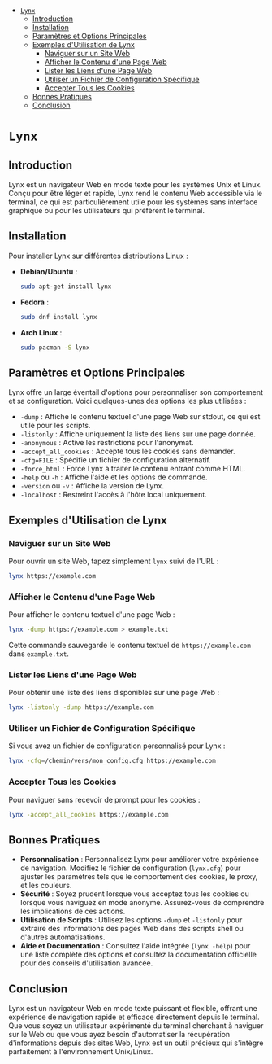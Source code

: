 - [`Lynx`](#lynx)
  - [Introduction](#introduction)
  - [Installation](#installation)
  - [Paramètres et Options Principales](#paramètres-et-options-principales)
  - [Exemples d'Utilisation de Lynx](#exemples-dutilisation-de-lynx)
    - [Naviguer sur un Site Web](#naviguer-sur-un-site-web)
    - [Afficher le Contenu d'une Page Web](#afficher-le-contenu-dune-page-web)
    - [Lister les Liens d'une Page Web](#lister-les-liens-dune-page-web)
    - [Utiliser un Fichier de Configuration Spécifique](#utiliser-un-fichier-de-configuration-spécifique)
    - [Accepter Tous les Cookies](#accepter-tous-les-cookies)
  - [Bonnes Pratiques](#bonnes-pratiques)
  - [Conclusion](#conclusion)


# `Lynx`

## Introduction

Lynx est un navigateur Web en mode texte pour les systèmes Unix et Linux. Conçu pour être léger et rapide, Lynx rend le contenu Web accessible via le terminal, ce qui est particulièrement utile pour les systèmes sans interface graphique ou pour les utilisateurs qui préfèrent le terminal.

## Installation

Pour installer Lynx sur différentes distributions Linux :

- **Debian/Ubuntu** :
  ```bash
  sudo apt-get install lynx
  ```
- **Fedora** :
  ```bash
  sudo dnf install lynx
  ```
- **Arch Linux** :
  ```bash
  sudo pacman -S lynx
  ```

## Paramètres et Options Principales

Lynx offre un large éventail d'options pour personnaliser son comportement et sa configuration. Voici quelques-unes des options les plus utilisées :

- `-dump` : Affiche le contenu textuel d'une page Web sur stdout, ce qui est utile pour les scripts.
- `-listonly` : Affiche uniquement la liste des liens sur une page donnée.
- `-anonymous` : Active les restrictions pour l'anonymat.
- `-accept_all_cookies` : Accepte tous les cookies sans demander.
- `-cfg=FILE` : Spécifie un fichier de configuration alternatif.
- `-force_html` : Force Lynx à traiter le contenu entrant comme HTML.
- `-help` ou `-h` : Affiche l'aide et les options de commande.
- `-version` ou `-v` : Affiche la version de Lynx.
- `-localhost` : Restreint l'accès à l'hôte local uniquement.

## Exemples d'Utilisation de Lynx

### Naviguer sur un Site Web

Pour ouvrir un site Web, tapez simplement `lynx` suivi de l'URL :

```bash
lynx https://example.com
```

### Afficher le Contenu d'une Page Web

Pour afficher le contenu textuel d'une page Web :

```bash
lynx -dump https://example.com > example.txt
```

Cette commande sauvegarde le contenu textuel de `https://example.com` dans `example.txt`.

### Lister les Liens d'une Page Web

Pour obtenir une liste des liens disponibles sur une page Web :

```bash
lynx -listonly -dump https://example.com
```

### Utiliser un Fichier de Configuration Spécifique

Si vous avez un fichier de configuration personnalisé pour Lynx :

```bash
lynx -cfg=/chemin/vers/mon_config.cfg https://example.com
```

### Accepter Tous les Cookies

Pour naviguer sans recevoir de prompt pour les cookies :

```bash
lynx -accept_all_cookies https://example.com
```

## Bonnes Pratiques

- **Personnalisation** : Personnalisez Lynx pour améliorer votre expérience de navigation. Modifiez le fichier de configuration (`lynx.cfg`) pour ajuster les paramètres tels que le comportement des cookies, le proxy, et les couleurs.
- **Sécurité** : Soyez prudent lorsque vous acceptez tous les cookies ou lorsque vous naviguez en mode anonyme. Assurez-vous de comprendre les implications de ces actions.
- **Utilisation de Scripts** : Utilisez les options `-dump` et `-listonly` pour extraire des informations des pages Web dans des scripts shell ou d'autres automatisations.
- **Aide et Documentation** : Consultez l'aide intégrée (`lynx -help`) pour une liste complète des options et consultez la documentation officielle pour des conseils d'utilisation avancée.

## Conclusion

Lynx est un navigateur Web en mode texte puissant et flexible, offrant une expérience de navigation rapide et efficace directement depuis le terminal. Que vous soyez un utilisateur expérimenté du terminal cherchant à naviguer sur le Web ou que vous ayez besoin d'automatiser la récupération d'informations depuis des sites Web, Lynx est un outil précieux qui s'intègre parfaitement à l'environnement Unix/Linux.